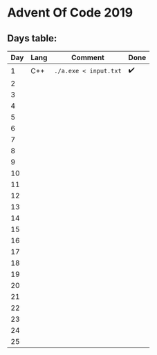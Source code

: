 
# Advent Of Code 2019

## Days table: 


|Day|Lang|Comment|Done|
|--|--|--|--|
|1 |C++|`./a.exe < input.txt`|:heavy_check_mark:|
|2 |  |  |  |
|3 |  |  |  |
|4 |  |  |  |
|5 |  |  |  |
|6 |  |  |  |
|7 |  |  |  |
|8 |  |  |  |
|9 |  |  |  |
|10|  |  |  |
|11|  |  |  |
|12|  |  |  |
|13|  |  |  |
|14|  |  |  |
|15|  |  |  |
|16|  |  |  |
|17|  |  |  |
|18|  |  |  |
|19|  |  |  |
|20|  |  |  |
|21|  |  |  |
|22|  |  |  |
|23|  |  |  |
|24|  |  |  |
|25|  |  |  |
